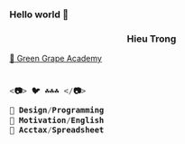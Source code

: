 ### Hello world 👋

<h3 align="center">Hieu Trong</h3>

<a href="https://sites.google.com/view/hieuacct202" target="_blank">💚 Green Grape Academy </a>


<h3 align="left">

```js
  
<📷> 🐦 ☘️☘️☘️ </📷>
  
💜 Design/Programming
💙 Motivation/English
💚 Acctax/Spreadsheet
  
```
  
</h3>

